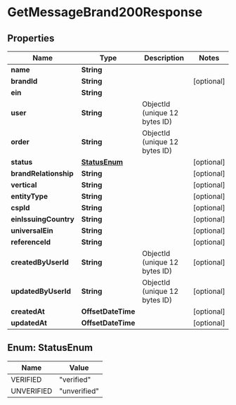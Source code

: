 

# GetMessageBrand200Response


## Properties

| Name | Type | Description | Notes |
|------------ | ------------- | ------------- | -------------|
|**name** | **String** |  |  |
|**brandId** | **String** |  |  [optional] |
|**ein** | **String** |  |  |
|**user** | **String** | ObjectId (unique 12 bytes ID) |  |
|**order** | **String** | ObjectId (unique 12 bytes ID) |  |
|**status** | [**StatusEnum**](#StatusEnum) |  |  [optional] |
|**brandRelationship** | **String** |  |  [optional] |
|**vertical** | **String** |  |  [optional] |
|**entityType** | **String** |  |  [optional] |
|**cspId** | **String** |  |  [optional] |
|**einIssuingCountry** | **String** |  |  [optional] |
|**universalEin** | **String** |  |  [optional] |
|**referenceId** | **String** |  |  [optional] |
|**createdByUserId** | **String** | ObjectId (unique 12 bytes ID) |  [optional] |
|**updatedByUserId** | **String** | ObjectId (unique 12 bytes ID) |  [optional] |
|**createdAt** | **OffsetDateTime** |  |  [optional] |
|**updatedAt** | **OffsetDateTime** |  |  [optional] |



## Enum: StatusEnum

| Name | Value |
|---- | -----|
| VERIFIED | &quot;verified&quot; |
| UNVERIFIED | &quot;unverified&quot; |



